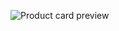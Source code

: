![Product card preview](https://github.com/user-attachments/assets/39291327-bc35-4393-9056-4cce509568d8)